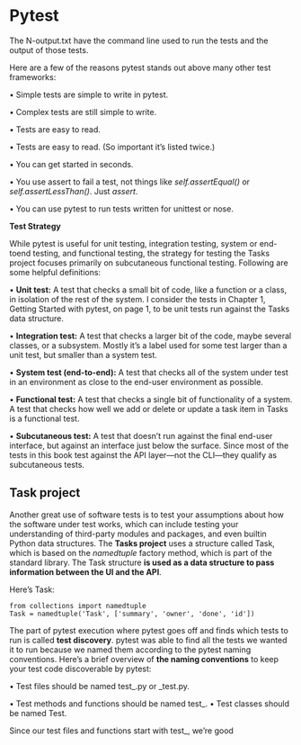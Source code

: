 # Pytest

The N-output.txt have the command line used to run the tests and the output of those tests. 

Here are a few of the reasons pytest stands out above many other test
frameworks:

• Simple tests are simple to write in pytest.

• Complex tests are still simple to write.

• Tests are easy to read.

• Tests are easy to read. (So important it’s listed twice.)

• You can get started in seconds.

• You use assert to fail a test, not things like _self.assertEqual()_ or _self.assertLessThan()_. Just _assert_.

• You can use pytest to run tests written for unittest or nose.

**Test Strategy**

While pytest is useful for unit testing, integration testing, system or end-toend
testing, and functional testing, the strategy for testing the Tasks project
focuses primarily on subcutaneous functional testing. Following are some
helpful definitions:

• **Unit test:** A test that checks a small bit of code, like a function or a class,
in isolation of the rest of the system. I consider the tests in Chapter 1,
Getting Started with pytest, on page 1, to be unit tests run against the
Tasks data structure.

• **Integration test:** A test that checks a larger bit of the code, maybe several
classes, or a subsystem. Mostly it’s a label used for some test larger than
a unit test, but smaller than a system test.

• **System test (end-to-end):** A test that checks all of the system under test
in an environment as close to the end-user environment as possible.

• **Functional test:** A test that checks a single bit of functionality of a system.
A test that checks how well we add or delete or update a task item in
Tasks is a functional test.

• **Subcutaneous test:** A test that doesn’t run against the final end-user
interface, but against an interface just below the surface. Since most of
the tests in this book test against the API layer—not the CLI—they qualify
as subcutaneous tests.

## Task project

Another great use of software tests is to test your assumptions about how
the software under test works, which can include testing your understanding
of third-party modules and packages, and even builtin Python data structures.
The **Tasks project** uses a structure called Task, which is based on the _namedtuple_
factory method, which is part of the standard library. The Task structure
**is used as a data structure to pass information between the UI and the API**.

Here’s Task:

    from collections import namedtuple
    Task = namedtuple('Task', ['summary', 'owner', 'done', 'id'])


The part of pytest execution where pytest goes off and finds which tests to
run is called **test discovery**. pytest was able to find all the tests we wanted it
to run because we named them according to the pytest naming conventions.
Here’s a brief overview of **the naming conventions** to keep your test code discoverable
by pytest:

• Test files should be named test_<something>.py or <something>_test.py.
    
• Test methods and functions should be named test_<something>.
• Test classes should be named Test<Something>.
    
Since our test files and functions start with test_, we’re good


